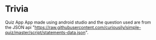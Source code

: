 # Trivia
Quiz App
App made using android studio and the question used are from the JSON api "https://raw.githubusercontent.com/curiousily/simple-quiz/master/script/statements-data.json".
